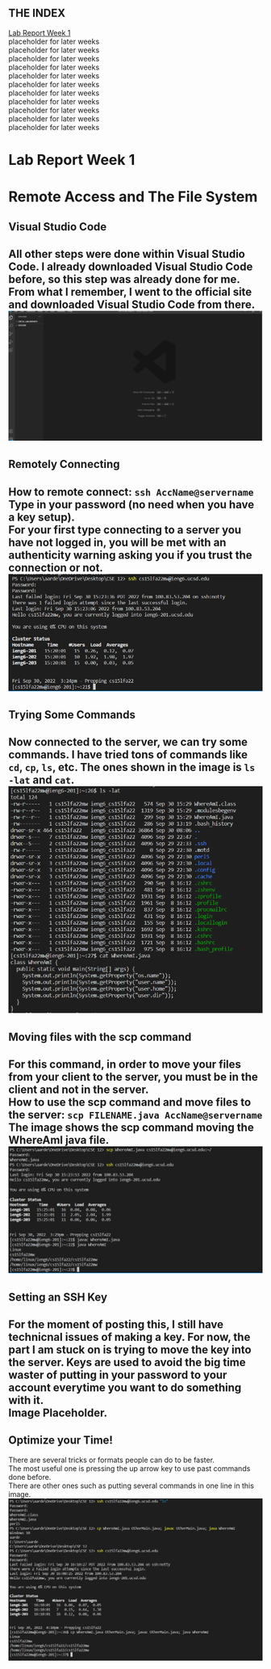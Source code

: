 
## THE INDEX ##

[Lab Report Week 1](https://github.com/ALDCLAB/cse15l-lab-reports/blob/main/lab_report_week1.md)  
placeholder for later weeks  
placeholder for later weeks  
placeholder for later weeks  
placeholder for later weeks  
placeholder for later weeks  
placeholder for later weeks  
placeholder for later weeks  
placeholder for later weeks  
placeholder for later weeks  
placeholder for later weeks  
placeholder for later weeks  


# Lab Report Week 1 #
# Remote Access and The File System #  
## Visual Studio Code ##  
All other steps were done within Visual Studio Code. I already downloaded Visual Studio Code before, so this step was already done for me. From what I remember, I went to the official site and downloaded Visual Studio Code from there.  
![Image](visualstudiocodelab.PNG)  
---  

## Remotely Connecting ##
How to remote connect: ```ssh AccName@servername```    
Type in your password (no need when you have a key setup).  
**For your first type connecting to a server you have not logged in, you will be met with an authenticity warning asking you if you trust the connection or not.**  
![Image](remoteconnectlab1.PNG)  
---  
## Trying Some Commands ##  
Now connected to the server, we can try some commands.
I have tried tons of commands like ```cd```, ```cp```, ```ls```, etc. The ones shown in the image is ```ls -lat``` and ```cat```.  
![Image](tryingcommandslab1clear.PNG)  
---  
## Moving files with the scp command ##
For this command, in order to move your files from your client to the server, you must be in the client and **not in the server.**  
How to use the scp command and move files to the server: ```scp FILENAME.java AccName@servername```  
The image shows the scp command moving the WhereAmI java file.  
![Image](movingfilestoserverlab1.PNG)
---  
## Setting an SSH Key ##  
For the moment of posting this, I still have technicnal issues of making a key.
For now, the part I am stuck on is trying to move the key into the server. 
Keys are used to avoid the big time waster of putting in your password to your account everytime you want to do something with it.  
Image Placeholder.  
---  
## Optimize your Time! ##
There are several tricks or formats people can do to be faster.  
The most useful one is pressing the up arrow key to use past commands done before.  
There are other ones such as putting several commands in one line in this image.  
![Image](pleasantremotelab1.PNG)   


